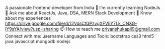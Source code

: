 A passionate frontend developer from India
🌱 I’m currently learning NodeJs
💬 Ask me about ReactJs, Java, DSA, MERN Stack Development
📄 Know about my experiences https://drive.google.com/file/d/12VdsCtGPzvgXFVIiY7Lk_CNXG-lY9sYA/view?usp=sharing
📫 How to reach me priyanshukapil9@gmail.com
Connect with me:
username
Languages and Tools:
bootstrap
css3
html5
java
javascript
mongodb
nodejs



 <!---
- 👋 Hi, I’m @Priyanshukapil001
- 👀 I’m interested in Java, DSA, MERN Stack development
- 🌱 I’m currently learning NodeJs
- 📫 How to reach me https://www.linkedin.com/in/priyanshu-kapil-65660722a/
 - 💞️ I’m looking to collaborate on Web Develpment Project--->

<!---
Priyanshukapil001/Priyanshukapil001 is a ✨ special ✨ repository because its `README.md` (this file) appears on your GitHub profile.
You can click the Preview link to take a look at your changes.
--->
